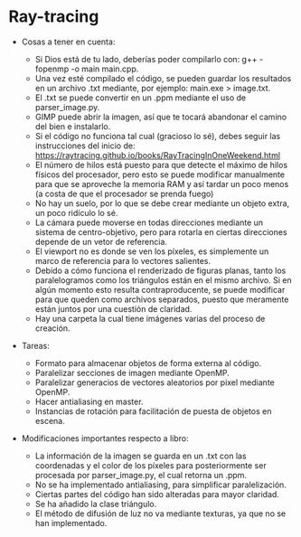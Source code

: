 # Ray-tracing

- Cosas a tener en cuenta:
    * Si Dios está de tu lado, deberías poder compilarlo con: g++ -fopenmp -o main main.cpp.
    * Una vez esté compilado el código, se pueden guardar los resultados en un archivo .txt mediante, por ejemplo: main.exe > image.txt.
    * El .txt se puede convertir en un .ppm mediante el uso de parser_image.py.
    * GIMP puede abrir la imagen, así que te tocará abandonar el camino del bien e instalarlo.
    * Si el código no funciona tal cual (gracioso lo sé), debes seguir las instrucciones del inicio de: https://raytracing.github.io/books/RayTracingInOneWeekend.html
    * El número de hilos está puesto para que detecte el máximo de hilos físicos del procesador, pero esto se puede modificar manualmente para que se aproveche la memoria RAM y así tardar un poco menos (a costa de que el procesador se prenda fuego)
    * No hay un suelo, por lo que se debe crear mediante un objeto extra, un poco ridículo lo sé.
    * La cámara puede moverse en todas direcciones mediante un sistema de centro-objetivo, pero para rotarla en ciertas direcciones depende de un vetor de referencia.
    * El viewport no es donde se ven los píxeles, es simplemente un marco de referencia para lo vectores salientes.
    * Debido a cómo funciona el renderizado de figuras planas, tanto los paralelogramos como los triángulos están en el mismo archivo. Si en algún momento esto resulta contraproducente, se puede modificar para que queden como archivos separados, puesto que meramente están juntos por una cuestión de claridad.
    * Hay una carpeta la cual tiene imágenes varias del proceso de creación.

- Tareas:
    * Formato para almacenar objetos de forma externa al código.
    * Paralelizar secciones de imagen mediante OpenMP.
    * Paralelizar generacios de vectores aleatorios por pixel mediante OpenMP.
    * Hacer antialiasing en master.
    * Instancias de rotación para facilitación de puesta de objetos en escena.

- Modificaciones importantes respecto a libro:
    * La información de la imagen se guarda en un .txt con las coordenadas y el color de los píxeles para posteriormente ser procesada por parser_image.py, el cual retorna un .ppm.
    * No se ha implementado antialiasing, para simplificar paralelización.
    * Ciertas partes del código han sido alteradas para mayor claridad.
    * Se ha añadido la clase triángulo.
    * El método de difusión de luz no va mediante texturas, ya que no se han implementado.